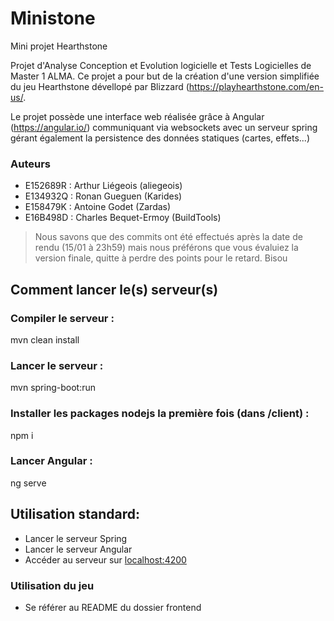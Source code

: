 # Ministone
Mini projet Hearthstone

Projet d'Analyse Conception et Evolution logicielle et Tests Logicielles de Master 1 ALMA. Ce projet a pour but de la création d'une version simplifiée du jeu Hearthstone dévellopé par Blizzard (https://playhearthstone.com/en-us/.

Le projet possède une interface web réalisée grâce à Angular (https://angular.io/) communiquant via websockets avec un serveur spring gérant également la persistence des données statiques (cartes, effets...)

### Auteurs

- E152689R : Arthur Liégeois (aliegeois)
- E134932Q : Ronan Gueguen (Karides)
- E158479K : Antoine Godet (Zardas)
- E16B498D : Charles Bequet-Ermoy (BuildTools)

>Nous savons que des commits ont été effectués après la date de rendu (15/01 à 23h59) mais nous préférons que vous évaluiez la version finale, quitte à perdre des points pour le retard.
>Bisou

## Comment lancer le(s) serveur(s)

### Compiler le serveur :
mvn clean install
### Lancer le serveur :
mvn spring-boot:run

### Installer les packages nodejs la première fois (dans /client) :
npm i
### Lancer Angular :
ng serve

## Utilisation standard:
- Lancer le serveur Spring
- Lancer le serveur Angular
- Accéder au serveur sur [localhost:4200](http://localhost:4200)

### Utilisation du jeu
- Se référer au README du dossier frontend
